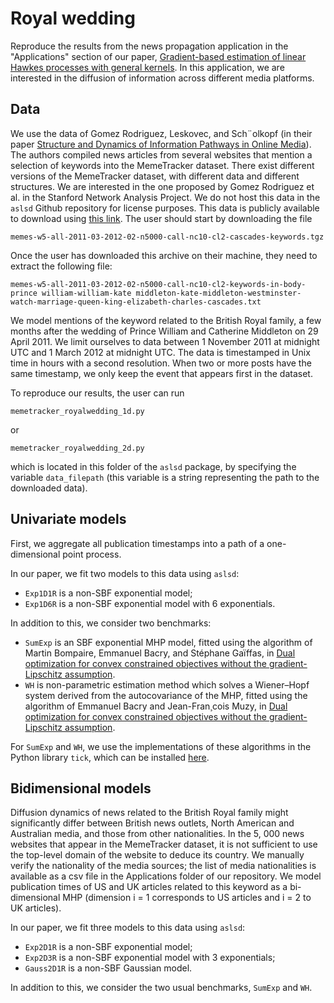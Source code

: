 # Royal wedding
Reproduce the results from the news propagation application in the "Applications" section of our paper, [Gradient-based estimation of linear Hawkes processes with general kernels](https://arxiv.org/abs/2111.10637).
In this application, we are interested in the diffusion of information across different media platforms.

## Data
We use the data of  Gomez Rodriguez, Leskovec, and Sch¨olkopf (in their paper [Structure and Dynamics of Information Pathways in Online Media](https://dl.acm.org/doi/10.1145/2433396.2433402)). The authors compiled news articles from several websites that
mention a selection of keywords into the MemeTracker dataset. There exist different versions of the
MemeTracker dataset, with different data and different structures. We are interested in the one proposed
by Gomez Rodriguez et al. in the Stanford Network Analysis Project. We do not host this data in the `aslsd` Github repository for license purposes. This data is publicly available to download using [this link](http://snap.stanford.edu/infopath/data.html).
The user should start by downloading the file
```
memes-w5-all-2011-03-2012-02-n5000-call-nc10-cl2-cascades-keywords.tgz
```


Once the user has downloaded this archive on their machine, they need to extract the following file:

```
memes-w5-all-2011-03-2012-02-n5000-call-nc10-cl2-keywords-in-body-prince william-william-kate middleton-kate-middleton-westminster-watch-marriage-queen-king-elizabeth-charles-cascades.txt
```

We model mentions of the keyword related to the British Royal family, a few months after the wedding
of Prince William and Catherine Middleton on 29 April 2011. We limit ourselves to data between 1
November 2011 at midnight UTC and 1 March 2012 at midnight UTC. The data is timestamped in Unix
time in hours with a second resolution. When two or more posts have the same timestamp, we only keep
the event that appears first in the dataset.

To reproduce our results, the user can run 
```
memetracker_royalwedding_1d.py
```
or
```
memetracker_royalwedding_2d.py
```
which is located in this folder of the `aslsd` package, by specifying the variable `data_filepath` (this variable is a string representing the path to the downloaded data).


## Univariate models
First, we aggregate all publication timestamps into a path of a one-dimensional point process.

In our paper, we fit two models to this data using `aslsd`: 
* `Exp1D1R` is a non-SBF exponential model;
* `Exp1D6R` is a non-SBF exponential model with 6 exponentials. 

In addition to this, we consider two benchmarks: 
* `SumExp` is an SBF exponential MHP model, fitted using the algorithm of Martin Bompaire, Emmanuel Bacry, and Stéphane Gaïffas, in [Dual optimization for convex constrained objectives without the gradient-Lipschitz assumption](https://arxiv.org/abs/1807.03545#:~:text=Dual%20optimization%20for%20convex%20constrained%20objectives%20without%20the%20gradient%2DLipschitz%20assumption,-Martin%20Bompaire%2C%20Emmanuel&text=The%20minimization%20of%20convex%20objectives,finite%20sums%20of%20convex%20functions.). 
* `WH` is  non-parametric estimation method which solves a Wiener–Hopf system derived from the autocovariance of the MHP, fitted using the algorithm of  Emmanuel Bacry and Jean-Fran¸cois Muzy, in [Dual optimization for convex constrained objectives without the gradient-Lipschitz assumption](https://ieeexplore.ieee.org/document/7416001?arnumber=7416001). 

For `SumExp` and `WH`, we use the implementations of these algorithms in the Python library `tick`, which can be installed [here](https://github.com/X-DataInitiative/tick).


## Bidimensional models
Diffusion dynamics of news related to the British Royal family
might significantly differ between British news outlets, North American and Australian media, and those
from other nationalities. In the 5, 000 news websites that appear in the MemeTracker dataset, it is
not sufficient to use the top-level domain of the website to deduce its country. We manually verify the nationality of the media sources; the list of media nationalities is available as a csv file in the Applications
folder of our repository. We model publication times of US and UK articles related to this keyword as
a bi-dimensional MHP (dimension i = 1 corresponds to US articles and i = 2 to UK articles).

In our paper, we fit three models to this data using `aslsd`: 
* `Exp2D1R` is a non-SBF exponential model;
* `Exp2D3R` is a non-SBF exponential model with 3 exponentials;
* `Gauss2D1R` is a non-SBF Gaussian model. 

In addition to this, we consider the two usual benchmarks, `SumExp` and `WH`.
